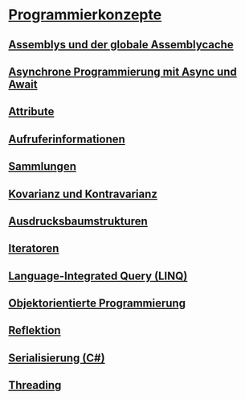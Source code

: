 # [Programmierkonzepte](index.md)
## [Assemblys und der globale Assemblycache](assemblies-gac/)
## [Asynchrone Programmierung mit Async und Await](async/)
## [Attribute](attributes/)
## [Aufruferinformationen](caller-information.md)
## [Sammlungen](collections.md)
## [Kovarianz und Kontravarianz](covariance-contravariance/)
## [Ausdrucksbaumstrukturen](expression-trees/)
## [Iteratoren](iterators.md)
## [Language-Integrated Query (LINQ)](linq/)
## [Objektorientierte Programmierung](object-oriented-programming.md)
## [Reflektion](reflection.md)
## [Serialisierung (C#)](serialization/)
## [Threading](threading/)
